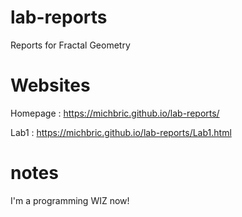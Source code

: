 # lab-reports
Reports for Fractal Geometry

# Websites

Homepage : https://michbric.github.io/lab-reports/

Lab1 : https://michbric.github.io/lab-reports/Lab1.html

# notes
I'm a programming WIZ now!
